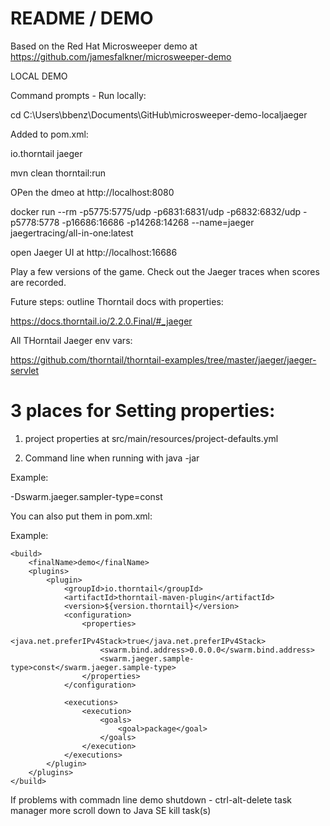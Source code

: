 # README / DEMO

Based on the Red Hat Microsweeper demo at 
https://github.com/jamesfalkner/microsweeper-demo


LOCAL DEMO

Command prompts - Run locally:

cd C:\Users\bbenz\Documents\GitHub\microsweeper-demo-localjaeger

Added to pom.xml:

 <dependency>
          <groupId>io.thorntail</groupId>
          <artifactId>jaeger</artifactId>
</dependency>


mvn clean thorntail:run

OPen the dmeo at http://localhost:8080


docker run --rm -p5775:5775/udp -p6831:6831/udp -p6832:6832/udp -p5778:5778 -p16686:16686 -p14268:14268 --name=jaeger jaegertracing/all-in-one:latest

open Jaeger UI at http://localhost:16686


Play a few versions of the game.
Check out the Jaeger traces when scores are recorded.



Future steps: outline Thorntail docs with properties:

https://docs.thorntail.io/2.2.0.Final/#_jaeger

All THorntail Jaeger env vars:

https://github.com/thorntail/thorntail-examples/tree/master/jaeger/jaeger-servlet


# 3 places for Setting properties:

1) project properties at src/main/resources/project-defaults.yml 

2) Command line when running with java -jar 

Example: 

-Dswarm.jaeger.sampler-type=const

You can also put them in pom.xml:

Example: 

    <build>
        <finalName>demo</finalName>
        <plugins>
            <plugin>
                <groupId>io.thorntail</groupId>
                <artifactId>thorntail-maven-plugin</artifactId>
                <version>${version.thorntail}</version>
                <configuration>
                    <properties>
                        <java.net.preferIPv4Stack>true</java.net.preferIPv4Stack>
                        <swarm.bind.address>0.0.0.0</swarm.bind.address>
                        <swarm.jaeger.sample-type>const</swarm.jaeger.sample-type>
                    </properties>
                </configuration>

                <executions>
                    <execution>
                        <goals>
                            <goal>package</goal>
                        </goals>
                    </execution>
                </executions>
            </plugin>
        </plugins>
    </build>


If problems with commadn line demo shutdown - 
ctrl-alt-delete
task manager
more
scroll down to Java SE
kill task(s)